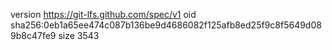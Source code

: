 version https://git-lfs.github.com/spec/v1
oid sha256:0eb1a65ee474c087b136be9d4686082f125afb8ed25f9c8f5649d089b8c47fe9
size 3543
